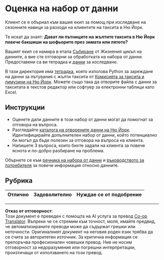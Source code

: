 <!--
CO_OP_TRANSLATOR_METADATA:
{
  "original_hash": "564445c39ad29a491abcb9356fc4d47d",
  "translation_date": "2025-08-26T16:28:33+00:00",
  "source_file": "4-Data-Science-Lifecycle/14-Introduction/assignment.md",
  "language_code": "bg"
}
-->
# Оценка на набор от данни

Клиент се е обърнал към вашия екип за помощ при изследване на сезонните навици за разходи на клиентите на таксита в Ню Йорк.

Те искат да знаят: **Дават ли пътниците на жълтите таксита в Ню Йорк повече бакшиши на шофьорите през зимата или лятото?**

Вашият екип се намира в етапа [Събиране](Readme.md#Capturing) от Жизнения цикъл на данните, а вие сте отговорни за обработката на набора от данни. Предоставени са ви тетрадка и [данни](../../../../data/taxi.csv) за изследване.

В тази директория има [тетрадка](notebook.ipynb), която използва Python за зареждане на данни за пътувания с жълти таксита от [Комисията за таксита и лимузини на Ню Йорк](https://docs.microsoft.com/en-us/azure/open-datasets/dataset-taxi-yellow?tabs=azureml-opendatasets). 
Можете също така да отворите файла с данни за такситата в текстов редактор или софтуер за електронни таблици като Excel.

## Инструкции

- Оценете дали данните в този набор от данни могат да помогнат за отговора на въпроса.
- Разгледайте [каталога на отворените данни на Ню Йорк](https://data.cityofnewyork.us/browse?sortBy=most_accessed&utf8=%E2%9C%93). Идентифицирайте допълнителен набор от данни, който потенциално би могъл да бъде полезен за отговора на въпроса на клиента.
- Напишете 3 въпроса, които бихте задали на клиента за повече яснота и по-добро разбиране на проблема.

Обърнете се към [речника на набора от данни](https://www1.nyc.gov/assets/tlc/downloads/pdf/data_dictionary_trip_records_yellow.pdf) и [ръководството за потребителя](https://www1.nyc.gov/assets/tlc/downloads/pdf/trip_record_user_guide.pdf) за повече информация относно данните.

## Рубрика

Отлично | Задоволително | Нуждае се от подобрение
--- | --- | ---

---

**Отказ от отговорност**:  
Този документ е преведен с помощта на AI услуга за превод [Co-op Translator](https://github.com/Azure/co-op-translator). Въпреки че се стремим към точност, моля, имайте предвид, че автоматизираните преводи може да съдържат грешки или неточности. Оригиналният документ на неговия роден език трябва да се счита за авторитетен източник. За критична информация се препоръчва професионален човешки превод. Ние не носим отговорност за недоразумения или погрешни интерпретации, произтичащи от използването на този превод.
